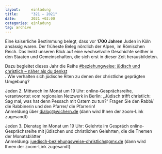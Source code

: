 ```yaml
---
layout:     einladung
title:      "321 – 2021"
date:       2021 +02:00
categories: einladung
tag: archive
---
```


Eine kaiserliche Bestimmung belegt, dass vor **1700 Jahren** Juden in Köln ansässig waren.
Der früheste Beleg nördlich der Alpen, im Römischen Reich.
Das lenkt unseren Blick auf eine wechselvolle Geschichte seither
in den Staaten und Gemeinschaften, die sich erst in dieser Zeit herausbildeten.

Dazu begleitet dieses Jahr die Reihe <a class="link" href="https://www.juedisch-beziehungsweise-christlich.de/"> #beziehungweise: jüdisch und christlich – näher als du denkst </a><br />.
Wie verhalten sich jüdische Riten zu denen der christliche geprägten Umgebung?

Jeden 2. Mittwoch im Monat um 19 Uhr: online-Gesprächsreihe, verantwortet vom regionalen Netzwerk in Berlin:
„Jüdisch trifft christlich: Sag mal, was hat denn Pessach mit Ostern zu tun?“
Fragen Sie den Rabbi/ die Rabbinerin und den Pfarrer/ die Pfarrerin!
<BR>
Anmeldung über dialog@wichern.de (dann wird Ihnen der zoom-Link zugesandt)

Jeden 3. Dienstag im Monat um 19 Uhr: Gelehrte im Gespräch
online-Gesprächsreihe mit jüdischen und christlichen Gelehrten, die die Themen der Monatsblätter
<BR>
Anmeldung: juedisch-beziehungsweise-christlich@gmx.de (dann wird Ihnen der zoom-Link zugesandt)

